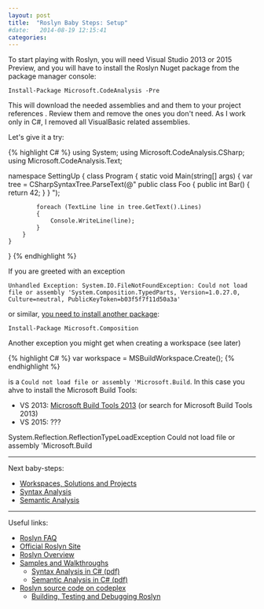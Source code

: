 ```yaml
---
layout: post
title:  "Roslyn Baby Steps: Setup"
#date:   2014-08-19 12:15:41
categories: 
---
```


To start playing with Roslyn, you will need Visual Studio 2013 or 2015 Preview, and you will have to install the Roslyn Nuget package from the package manager console:

`Install-Package Microsoft.CodeAnalysis -Pre`

This will download the needed assemblies and and them to your project references . Review them and remove the ones you don't need. As I work only in C#, I removed all VisualBasic related assemblies.

Let's give it a try:

{% highlight C# %}
using System;
using Microsoft.CodeAnalysis.CSharp;
using Microsoft.CodeAnalysis.Text;

namespace SettingUp
{
    class Program
    {
        static void Main(string[] args)
        {
            var tree = CSharpSyntaxTree.ParseText(@"
                public class Foo
                {
                    public int Bar()
                    {
                        return 42;
                    }
                }
            ");

            foreach (TextLine line in tree.GetText().Lines)
            {
                Console.WriteLine(line);
            }
        }
    }
}
{% endhighlight %}

If you are greeted with an exception

`Unhandled Exception: System.IO.FileNotFoundException: Could not load file or assembly 'System.Composition.TypedParts, Version=1.0.27.0, Culture=neutral, PublicKeyToken=b03f5f7f11d50a3a'`

or similar, [you need to install another package](http://stackoverflow.com/questions/25658599/where-is-the-system-composition-typedparts-dll):

`Install-Package Microsoft.Composition`

Another exception you might get when creating a workspace (see later)

{% highlight C# %}
    var workspace = MSBuildWorkspace.Create();
{% endhighlight %}

is a `Could not load file or assembly 'Microsoft.Build`. In this case you ahve to install the Microsoft Build Tools:
- VS 2013: [Microsoft Build Tools 2013](http://www.microsoft.com/en-us/download/details.aspx?id=40760) (or search for Microsoft Build Tools 2013)
- VS 2015: ???

System.Reflection.ReflectionTypeLoadException
Could not load file or assembly 'Microsoft.Build


---
Next baby-steps:

- [Workspaces, Solutions and Projects](roslyn-baby-steps-workspaces-solutions-and-projects.html)
- [Syntax Analysis](roslyn-baby-steps-syntax-analysis.html)
- [Semantic Analysis](roslyn-baby-steps-semantic-analysis.html)

---

Useful links:

- [Roslyn FAQ](https://roslyn.codeplex.com/wikipage?title=FAQ)
- [Official Roslyn Site](https://roslyn.codeplex.com/)
- [Roslyn Overview](https://roslyn.codeplex.com/wikipage?title=Overview)
- [Samples and Walkthroughs](https://roslyn.codeplex.com/wikipage?title=Samples%20and%20Walkthroughs)
    - [Syntax Analysis in C# (pdf)](https://www.codeplex.com/Download?ProjectName=roslyn&DownloadId=822179)
    - [Semantic Analysis in C# (pdf)](https://www.codeplex.com/Download?ProjectName=roslyn&DownloadId=822179)
- [Roslyn source code on codeplex](http://source.roslyn.codeplex.com/)
    - [Building, Testing and Debugging Roslyn](https://roslyn.codeplex.com/wikipage?title=Building%2c%20Testing%20and%20Debugging)